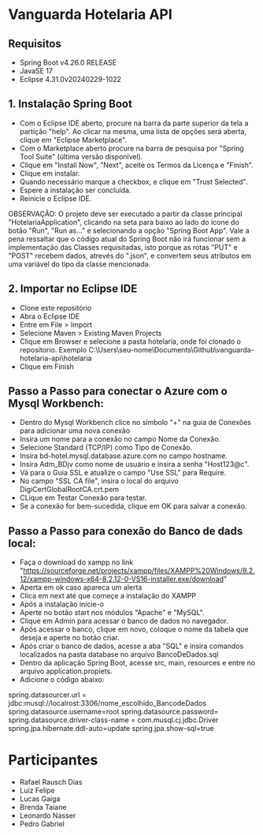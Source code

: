 # Vanguarda Hotelaria API

## Requisitos
  - Spring Boot v4.26.0 RELEASE
  - JavaSE 17
  - Eclipse 4.31.0v20240229-1022

## 1. Instalação Spring Boot
  - Com o Eclipse IDE aberto, procure na barra da parte superior da tela a partição "help". Ao clicar na mesma, uma lista de opções será aberta, clique em "Eclipse Marketplace".
  - Com o Marketplace aberto procure na barra de pesquisa por "Spring Tool Suite" (última versão disponível). 
  - Clique em "Install Now", "Next", aceite os Termos da Licença e "Finish".
  - Clique em instalar.
  - Quando necessário marque a checkbox, e clique em "Trust Selected".
  - Espere a instalação ser concluída.
  - Reinicie o Eclipse IDE.

  OBSERVAÇÂO: O projeto deve ser executado a partir da classe principal "HotelariaApplication", clicando na seta para baixo ao lado do ícone do botão "Run", "Run as..." e selecionando a opção "Spring Boot App". Vale a pena ressaltar que o código atual do Spring Boot não irá funcionar sem a implementação das Classes requisitadas, isto porque as rotas "PUT" e "POST" recebem dados, atrevés do ".json", e convertem seus atributos em uma variável do tipo da classe mencionada.

## 2. Importar no Eclipse IDE
  - Clone este repositório
  - Abra o Eclipse IDE
  - Entre em File > Import
  - Selecione Maven > Existing Maven Projects
  - Clique em Browser e selecione a pasta hotelaria, onde foi clonado o repositorio. Exemplo C:\Users\seu-nome\Documents\Github\vanguarda-hotelaria-api\hotelaria
  - Clique em Finish

## Passo a Passo para conectar o Azure com o Mysql Workbench:

- Dentro do Mysql Workbench clice no símbolo "+" na guia de Conexões para adicionar uma nova conexão
- Insira um nome para a conexão no campo Nome da Conexão.
- Selecione Standard (TCP/IP) como Tipo de Conexão.
- Insira bd-hotel.mysql.database.azure.com no campo hostname.
- Insira Adm_BDjv como nome de usuário e insira a senha "Host123@c".
- Vá para o Guia SSL e atualize o campo "Use SSL" para Require.
- No campo "SSL CA file", insira o local do arquivo DigiCertGlobalRootCA.crt.pem
- CLique em Testar Conexão para testar.
- Se a conexão for bem-sucedida, clique em OK para salvar a conexão.


## Passo a Passo para conexão do Banco de dads local:

- Faça o download do xampp no link "https://sourceforge.net/projects/xampp/files/XAMPP%20Windows/8.2.12/xampp-windows-x64-8.2.12-0-VS16-installer.exe/download"
- Aperta em ok caso apareca um alerta
- Clica em next até que começe a instalação do XAMPP
- Após a instalação inicie-o
- Aperte no botão start nos módulos "Apache" e "MySQL".
- Clique em Admin para acessar o banco de dados no navegador.
- Após acessar o banco, clique em novo, coloque o nome da tabela que deseja e aperte no botão criar.
- Após criar o banco de dados, acesse a aba "SQL" e insira comandos localizados na pasta database no arquivo BancoDeDados.sql
- Dentro da aplicação Spring Boot, acesse src, main, resources e entre no arquivo application.propiets.
- Adicione o código abaixo:

spring.datasourcer.url =
jdbc:musql://localrost:3306/nome_escolhido_BancodeDados
spring.datasource.username=root
spring.datasource.password=
spring.datasource.driver-class-name = com.musql.cj.jdbc.Driver
spring.jpa.hibernate.ddl-auto=update
spring.jpa.show-sql=true

# Participantes
  - Rafael Rausch Dias
  - Luiz Felipe
  - Lucas Gaiga
  - Brenda Taiane
  - Leonardo Nasser
  - Pedro Gabriel
